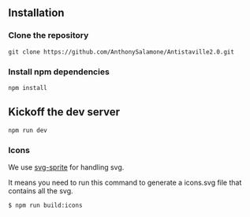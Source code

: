 ## Installation
### Clone the repository
```
git clone https://github.com/AnthonySalamone/Antistaville2.0.git
```

### Install npm dependencies
```
npm install
```

## Kickoff the dev server
```
npm run dev
```

### Icons

We use [svg-sprite](https://www.npmjs.com/package/svg-sprite) for handling svg.

It means you need to run this command to generate a icons.svg file that contains all the svg.

```bash
$ npm run build:icons
```
